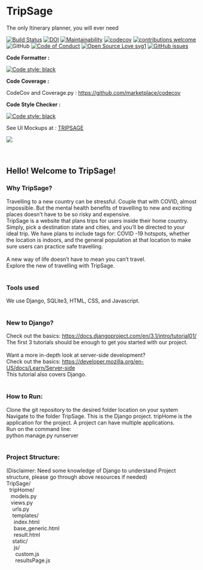 # TripSage

The only Itinerary planner, you will ever need

[![Build Status](https://travis-ci.com/akashsrikanth2310/TripSage.svg?branch=master)](https://travis-ci.com/akashsrikanth2310/TripSage)
[![DOI](https://zenodo.org/badge/299120263.svg)](https://zenodo.org/badge/latestdoi/299120263)
[![Maintainability](https://api.codeclimate.com/v1/badges/576c3ed7254e83498bcc/maintainability)](https://codeclimate.com/github/akashsrikanth2310/TripSage/maintainability)
[![codecov](https://codecov.io/gh/akashsrikanth2310/TripSage/branch/master/graph/badge.svg)](https://codecov.io/gh/akashsrikanth2310/TripSage)
[![contributions welcome](https://img.shields.io/badge/contributions-welcome-brightgreen.svg?style=flat)](https://github.com/akashsrikanth2310/TripSage/issues)
![GitHub](https://img.shields.io/github/license/TripSage/TripSage)
[![Code of Conduct](https://img.shields.io/badge/code-of%20conduct-green.svg)](https://github.com/akashsrikanth2310/TripSage/blob/master/CODE_OF_CONDUCT.md)
[![Open Source Love svg1](https://badges.frapsoft.com/os/v1/open-source.svg?v=103)](https://github.com/akashsrikanth2310/TripSage/blob/master/LICENSE)
[![GitHub issues](https://img.shields.io/github/issues/akashsrikanth2310/TripSage)](https://github.com/akashsrikanth2310/TripSage/issues)

**Code Formatter :**

[![Code style: black](https://img.shields.io/badge/code%20style-black-000000.svg)](https://github.com/psf/black)

**Code Coverage :**

CodeCov and Coverage.py : https://github.com/marketplace/codecov

**Code Style Checker :**

[![Code style: black](https://img.shields.io/badge/code%20style-black-000000.svg)](https://github.com/psf/black)

See UI Mockups at : [TRIPSAGE](http://xd.adobe.com/view/4b11902d-7907-4938-846e-cf4fd00181af-1e42/)

[<img src = "https://github.com/TripSage/TripSage/blob/master/Assets/TripSage%20Playable.png">](https://youtu.be/N0GYVmutWzM)
</br>
</br>
</br>

## Hello! Welcome to TripSage! </br>

### Why TripSage? </br>

Travelling to a new country can be stressful. Couple that with COVID, almost impossible. But the mental health benefits of travelling to new and exciting places doesn’t have to be so risky and expensive. </br>
TripSage is a website that plans trips for users inside their home country. Simply, pick a destination state and cities, and you’ll be directed to your ideal trip. We have plans to include tags for: COVID -19 hotspots, whether the location is indoors, and the general population at that location to make sure users can practice safe travelling.</br>
</br>
A new way of life doesn’t have to mean you can’t travel.</br>
Explore the new of travelling with TripSage.</br>
</br>

### Tools used </br>

We use Django, SQLite3, HTML, CSS, and Javascript. </br>
</br>

### New to Django? </br>

Check out the basics: https://docs.djangoproject.com/en/3.1/intro/tutorial01/ </br>
The first 3 tutorials should be enough to get you started with our project. </br>
</br>
Want a more in-depth look at server-side development? </br>
Check out the basics: https://developer.mozilla.org/en-US/docs/Learn/Server-side </br>
This tutorial also covers Django.</br>
</br>

### How to Run: </br>

Clone the git repository to the desired folder location on your system
Navigate to the folder TripSage. This is the Django project. tripHome is the application for the project. A project can have multiple applications. </br>
Run on the command line: </br>
python manage.py runserver </br>
</br>

### Project Structure:</br>

(Disclaimer: Need some knowledge of Django to understand Project structure, please go through above resources if needed)</br>
TripSage/</br>
&nbsp; tripHome/</br>
&nbsp;&nbsp; models.py </br>
&nbsp;&nbsp; views.py </br>
&nbsp;&nbsp;&nbsp; urls.py </br>
&nbsp;&nbsp;&nbsp; templates/ </br>
&nbsp;&nbsp;&nbsp;&nbsp; index.html </br>
&nbsp;&nbsp;&nbsp;&nbsp; base_generic.html </br>
&nbsp;&nbsp;&nbsp;&nbsp; result.html</br>
&nbsp;&nbsp;&nbsp; static/ </br>
&nbsp;&nbsp;&nbsp;&nbsp; js/ </br>
&nbsp;&nbsp;&nbsp;&nbsp;&nbsp; custom.js </br>
&nbsp;&nbsp;&nbsp;&nbsp;&nbsp; resultsPage.js </br>
</br>
